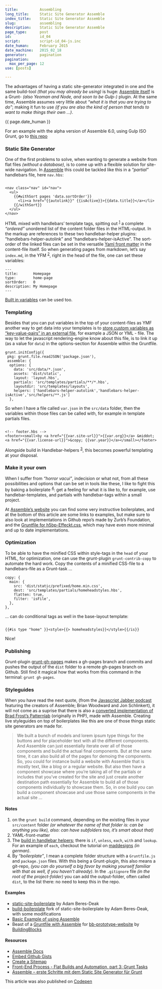 ```yaml
---
title:          Assembling
long_title:     Static Site Generator Assemble
index_title:    Static Site Generator Assemble
slug:           assembling
description:    Static Site Generator Assemble
page_type:      post
id:             id_04
script:         script-id_04-js.inc
date_human:     February 2015
date_machine:   2015_02_18
generator:      pagination
pagination:
  max_per_page: 12
use: [posts]

---
```


The advantages of having a static site-generator integrated in one and the same build-tool _(that you may already be using)_ is huge: [Assemble itself](https://github.com/assemble/assemble) is a Grunt- _(also Yeoman and Node, and soon to be Gulp-)_ plugin. At the same time, Assemble assumes very little about _“what it is that you are trying to do”_; making it fun to use _(if you are also the kind of person that tends to want to make things their own &hellip;)_.
<p class="publication-list__item__meta"><time datetime="{{ page.date_machine|replace({'_':'-'}) }}">{{ page.date_human }}</time></p>

For an example with the alpha version of Assemble 6.0, using Gulp ISO Grunt,  go to [this repo](https://github.com/atelierbram/Starter-Assemble-Gulp)

### Static Site Generator
One of the first problems to solve, when wanting to generate a website from flat files _(without a database)_, is to come up with a flexible solution for site-wide navigation. In [Assemble](http://assemble.io) this could be tackled like this in a _“partial”_ handlebars file, here `nav.hbs`:

<pre><code class="language-markup">
&lt;nav class=&quot;nav&quot; id=&quot;nav&quot;&gt;
  &lt;ul&gt;
    &#x7b;&#x7b;#withSort pages &#39;data.sortOrder&#39;&#x7d;&#x7d;
      &lt;li&gt;&lt;a href=&quot;&#x7b;&#x7b;autolink&#x7d;&#x7d;&quot; &#x7b;&#x7bisActive&#x7d;&#x7d;&gt;&#x7b;&#x7b;data.title&#x7d;&#x7d;&lt;/a&gt;&lt;/li&gt;
    &#x7b;&#x7b/withSort&#x7d;&#x7d;
  &lt;/ul&gt;
&lt;/nav&gt;
</code></pre>

HTML mixed with handlebars’ template tags, spitting out <sup><a href="#note-1" class="sup-link" id="supLink1">1</a></sup> a complete _“ordered”_ unordered list of the content folder files in the HTML-output.  In the markup are references to these two handlebar-helper plugins: “handlebars-helper-autolink” and “handlebars-helper-isActive”. The sort-order of the linked files can be set in the versatile [Yaml front matter](http://assemble.io/docs/YAML-front-matter.html) in the content-file itself. So when generating pages from markdown,  let’s say `index.md`, in the YFM <sup><a href="#note-2" class="sup-link" id="supLink2">2</a></sup>, right in the head of the file, one can set these variables:

```language-markup
---
title:       Homepage
type:        home-page
sortOrder:   0
description: My Homepage
---
```

[Built in variables](http://assemble.io/docs/Built-in-Variables.html) can be used too.

### Templating

Besides that you can put variables in the top of your content-files as YMF another way to get data into your templates is to [store custom variables as “key-value-pairs” in an external file](http://assemble.io/docs/options-data.html), for example a JSON or YML - file. The way to let the javascript rendering-engine know about this file, is to link it up (as a value for `data`) in the options-section for Assemble within the Gruntfile.


```language-javascript
grunt.initConfig({
 pkg: grunt.file.readJSON('package.json'),
 assemble: {
  options: {
    data: 'src/data/*.json',
    assets: 'dist/static',
    layout: 'layout.hbs',
    partials: 'src/templates/partials/**/*.hbs',
    layoutdir: 'src/templates/layouts',
    helpers: ['handlebars-helper-autolink','handlebars-helper-isActive','src/helpers/**.js']
  },
```

So when I have a file called `var.json` in the `src/data` folder, then the variables within those files can be called with, for example in template partials files.

<pre><code class="language-markup">
&lt;!-- footer.hbs --&gt;
&lt;footer&gt;&lt;small&gt;by &lt;a href=&quot;&#x7b;&#x7b;var.site-url&#x7d;&#x7d;&quot;&gt;&#x7b;&#x7b;var.org&#x7d;&#x7d;&lt;/a&gt; &amp;middot; &lt;a href=&quot;&#x7b;&#x7b;var.license-url&#x7d;&#x7d;&quot;&gt;&amp;copy; &#x7b;&#x7b;var.year&#x7d;&#x7d;&lt;/a&gt;&lt;/small&gt;&lt;/footer&gt;
</code></pre>

Alongside build in Handlebar-helpers <sup><a href="#note-3" class="sup-link" id="supLink3">3</a></sup>, this becomes powerful templating at your disposal.

### Make it your own
When I suffer from _“horror vacui”_, indecision or what not, from all these possibilities and options that can be set in tools like these, I like to fight this by baking a boilerplate <sup><a href="#note-4" class="sup-link" id="supLink4">4</a></sup>: get a feeling for what it is like to, for example, use handlebar-templates, and partials with handlebar-tags within a small project.

At [Assemble’s website](http://assemble.io/docs/Resources.html#boilerplates) you can find some very instructive boilerplates, and at the bottom of this article are some links to examples, but make sure to also look at implementations in Github repo’s made by Zurb’s Foundation, and the [Gruntfile for h5bp-Effeckt.css](https://github.com/h5bp/Effeckt.css/blob/master/Gruntfile.js), which may have even more minimal and up to date implementations.

### Optimization
To be able to have the minified CSS within style-tags in the `head` of your HTML, for optimization, one can use the grunt-plugin `grunt-contrib-copy` to automate the hard work. Copy the contents of a minified CSS-file to a handlebars-file as a Grunt-task &hellip;

```language-javascript
copy: {
  main: {
    src: 'dist/static/prefixed/home.min.css',
    dest: 'src/templates/partials/homeheadstyles.hbs',
    flatten: true,
    filter: 'isFile',
  },
},
```

&hellip; can do conditional tags as well in the base-layout template:

<pre><code class="language-markup">
&#x7b;&#x7b;#is type &quot;home&quot; &#x7d;&#x7d;&lt;style&gt;&#x7b;&#x7b;&gt; homeheadstyles&#x7d;&#x7d;&lt;/style&gt;&#x7b;&#x7b;/is&#x7d;&#x7d;
</code></pre>

Nice!

### Publishing
Grunt-plugin [grunt-gh-pages](https://www.npmjs.com/package/grunt-gh-pages) makes a gh-pages branch and commits and pushes the output of the `dist` folder to a remote gh-pages branch on Github. Still find it magical how that works from this command in the terminal: `grunt gh-pages`.

### Styleguides
When you have read the next quote, (from the [Javascript Jabber podcast](http://devchat.tv/js-jabber/098-jsj-assemble-io-with-brian-woodward-and-jon-schlinkert) featuring the creators of Assemble; Brian Woodward and Jon Schlinkert), it will not come as a suprise that there is also a [converted implementation of Brad Frost’s Patternlab](https://github.com/assemble/assemble-pattern-lab) (originally in PHP), made with Assemble. Creating live styleguides on top of boilerplates like this are one of those things static site generators are made for.

> We built a bunch of models and lorem ipsum type things for the buttons and for placeholder text with all the different components. And Assemble can just essentially iterate over all of those components and build the actual final components. But at the same time, it can also build all of the pages for demoing the components. So, you could for instance build a website with Assemble that is mostly text, like a blog or a regular website. But also then have a component showcase where you’re taking all of the partials or includes that you’ve created for the site and just create another destination path essentially for Assemble to build all of those components individually to showcase them. So, in one build you can build a component showcase and use those same components in the actual site &hellip;

#### Notes
1. <span id="note-1">on the `grunt build` command, depending on the existing files in your `src/content` folder _(or whatever the name of that folder is: can be anything you like), also: can have subfolders too, it’s smart about that)_</span>
1. <span id="note-2">YAML-front-matter</span>
1. <span id="note-3">The [build in handlebar helpers](http://handlebarsjs.com/builtin_helpers.html); there is `if`, `unless`, `each`, `with` and `lookup`. For an example of `each`, checkout the tutorial on [maddesigns](http://maddesigns.de/assemble-static-site-generator-grunt-2625.html) _(in german)_.</span>
1. <span id="note-4">By _“boilerplate”_, I mean a complete folder structure with a `Gruntfile.js` and `package.json` files. With this being a Grunt-plugin, this also means a git-repo, _(you can do yourself a big favor by making yourself familiar with that as well, if you haven't already)_. In the `.gitignore` file _(in the root of the project-folder)_  you can add the output-folder, often called `dist`, to the list there: no need to keep this in the repo.</span>

#### Examples
- [static-site-boilerplate](https://github.com/bdadam/static-site-boilerplate) by Adam Beres-Deak
- [build-boilerplate](https://github.com/atelierbram/build-boilerplate) fork of static-site-boilerplate by Adam Beres-Deak, with some modifications
- [Basic Example of using Assemble](https://gist.github.com/atelierbram/e425ad7238af56925f7f)
- Beast of a [Gruntfile with Assemble](https://github.com/buildingblocks/bb-prototype-website/blob/master/Gruntfile.js) for [bb-prototype-website](https://github.com/buildingblocks/bb-prototype-website) by [BuildingBlocks](https://github.com/buildingblocks)

#### Resources
- [Assemble Docs](http://assemble.io/docs/)
- [Embed Github Gists](http://assemble.github.io/assemble-gist-blog/)
- [Create a Sitemap](https://github.com/assemble/boilerplate-sitemap)
- [Front-End Process - Flat Builds and Automation, part 3: Grunt Tasks](http://www.gpmd.co.uk/blog/front-end-process-flat-builds-and-automation-part-3-grunt-tasks/)
- [Assemble – erste Schritte mit dem Static Site Generator für Grunt](http://maddesigns.de/assemble-static-site-generator-grunt-2625.html)

<span class="note">This article was also published on [Codepen](http://codepen.io/atelierbram/post/assembling)</span>
